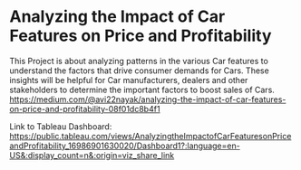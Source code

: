 # Analyzing the Impact of Car Features on Price and Profitability

This Project is about analyzing patterns in the various Car features to understand the factors that drive consumer demands for Cars. These insights will be helpful for Car manufacturers, dealers and other stakeholders to determine the important factors to boost sales of Cars.
https://medium.com/@avi22nayak/analyzing-the-impact-of-car-features-on-price-and-profitability-08f01dc8b4f1

Link to Tableau Dashboard: https://public.tableau.com/views/AnalyzingtheImpactofCarFeaturesonPriceandProfitability_16986901630020/Dashboard1?:language=en-US&:display_count=n&:origin=viz_share_link
